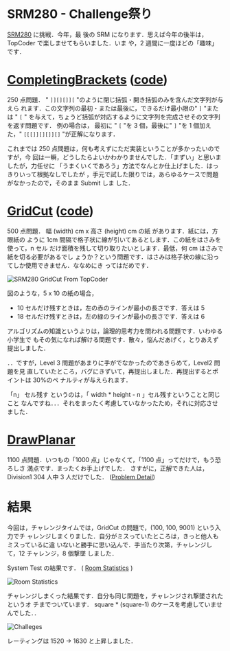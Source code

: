 # SRM280 - Challenge祭り

<!--
date: 2005-12-30
-->

[SRM280](http://www.topcoder.com/stat?c=round_overview&rd=8077) に挑戦．今年，最
後の SRM になります．思えば今年の後半は，TopCoder で楽しませてもらいました．いま
や，2 週間に一度ほどの「趣味」です．

# [CompletingBrackets](http://www.topcoder.com/stat?c=problem_statement&pm=5977&rd=8077) ([code](http://www.topcoder.com/stat?c=problem_solution&rm=247258&rd=8077&pm=5977&cr=15632820))

250 点問題． " `]][][]][` "のように閉じ括弧・開き括弧のみを含んだ文字列が与えら
れます．この文字列の最初・または最後に，できるだけ最小限の" `]` "または " `[` "
を与えて，ちょうど括弧が対応するように文字列を完成させその文字列を返す問題です．
例の場合は， 最初に " `[` "を 3 個，最後に" `]` "を 1 個加えた，" `[[[]][][]][]`
"が正解になります．

これまでは 250 点問題は，何も考えずにただ実装ということが多かったいのですが，今
回は一瞬，どうしたらよいかわかりませんでした．「まずい」と思いましたが，力任せに
「うまくいくであろう」方法でなんとか仕上げました．はっきりいって根拠なしでしたが
，手元で試した限りでは，あらゆるケースで問題がなかったので，そのまま Submit しま
した．

# [GridCut](http://www.topcoder.com/stat?c=problem_statement&pm=5936&rd=8077) ([code](http://www.topcoder.com/stat?c=problem_solution&rm=247258&rd=8077&pm=5936&cr=15632820))

500 点問題． 幅 (width) cm x 高さ (height) cm の紙 があります．紙には，方眼紙の
ように 1cm 間隔で格子状に線が引いてあるとします．この紙をはさみを使って，n セル
だけ面積を残して切り取りたいとします．最低，何 cm はさみで紙を切る必要があるでし
ょうか？という問題です．はさみは格子状の線に沿ってしか使用できません．ななめにき
ってはだめです．

![SRM280 GridCut From TopCoder](http://static.flickr.com/61/193898525_7f130a569d_o.png)

図のような，5 x 10 の紙の場合，

- 10 セルだけ残すときは，左の赤のラインが最小の長さです．答えは 5
- 18 セルだけ残すときは，左の緑のラインが最小の長さです．答えは 6

アルゴリズムの知識というよりは，論理的思考力を問われる問題です．いわゆる小学生で
もその気になれば解ける問題です．散々，悩んだあげく，とりあえず提出しました．

．．ですが，Level 3 問題があまりに手がでなかったのであきらめて，Level2 問題を見
直していたところ，バグにきずいて，再提出しました．再提出するとポイントは 30%のペ
ナルティが与えられます．

「n」 セル残す というのは，「 width \* height - n 」セル残すということと同じこと
なんですね．．．それをまったく考慮していなかったため，それに対応させました．

# [DrawPlanar](http://www.topcoder.com/stat?c=problem_statement&pm=4846&rd=8077)

1100 点問題．いつもの「1000 点」じゃなくて，「1100 点」ってだけで，もう恐ろしさ
満点です．まったくお手上げでした． さすがに，正解できた人は，Division1 304 人中
3 人だけでした．
([Problem Detail](http://www.topcoder.com/tc?module=ProblemDetail&rd=8077&pm=4846))

# 結果

今回は，チャレンジタイムでは，GridCut の問題で，(100, 100, 9001) という入力でチ
ャレンジしまくりました．自分がミスっていたところは，きっと他人もミスっているに違
いないと勝手に思い込んで．手当たり次第，チャレンジして，12 チャレンジ，8 個撃墜
しました．

System Test の結果です． (
[Room Statistics](http://www.topcoder.com/stat?c=coder_room_stats&cr=15632820&rd=8077&rm=247258)
)

![Room Statistics](http://static.flickr.com/38/79387792_0bafbb2977_o.png)

チャレンジしまくった結果です．自分も同じ問題を，チャレンジされ撃墜されたというオ
チまでついています． square \* (square-1) のケースを考慮していませんでした．．

![Challeges](http://static.flickr.com/43/79387801_8040696132_o.png)

レーティングは 1520 -&gt; 1630 と上昇しました．
